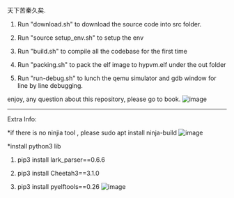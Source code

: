 天下苦秦久矣.

1. Run "download.sh" to download the source code into src folder.

2. Run "source setup_env.sh" to setup the env

3. Run "build.sh" to compile all the codebase for the first time

4. Run "packing.sh" to pack the elf image to hypvm.elf under the out folder

5. Run "run-debug.sh" to lunch the qemu simulator and gdb window for line by line debugging.

enjoy, any question about this repository, please go to book.
![image](https://github.com/booklin/gunyah-qemu/assets/669266/741df491-2c72-4530-9e1d-c8583c8fe1de)

-------------------------------------------------------------------------
Extra Info:

*if there is no ninjia tool , please sudo apt install ninja-build
![image](https://github.com/booklin/gunyah-qemu/assets/669266/28009652-f24a-4783-bc93-262ff7316a73)

*install python3 lib

  1. pip3 install lark_parser==0.6.6 

  2. pip3 install Cheetah3==3.1.0 

  3. pip3 install pyelftools==0.26
![image](https://github.com/booklin/gunyah-qemu/assets/669266/b264eda4-eaf1-494d-9033-862cbe2c6aae)

